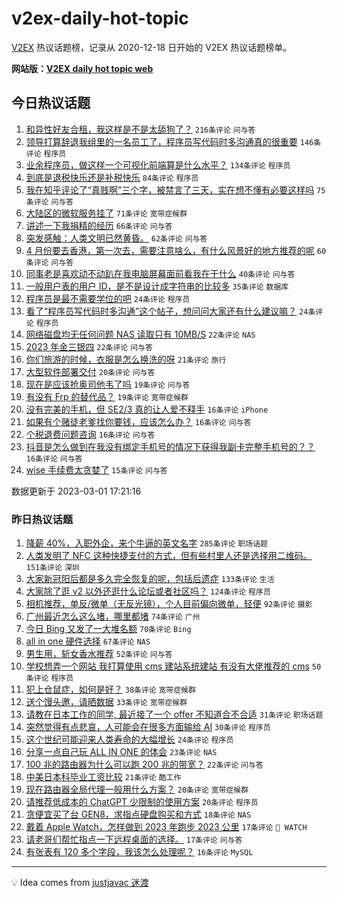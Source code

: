 # v2ex-daily-hot-topic

[V2EX](https://www.v2ex.com/) 热议话题榜，记录从 2020-12-18 日开始的 V2EX 热议话题榜单。

**网站版：[V2EX daily hot topic web](https://boojack.github.io/v2ex-daily-hot-topic-web/)**

## 今日热议话题

<!-- TODAY BEGIN -->

1. [和异性好友合租，我这样是不是太舔狗了？](https://www.v2ex.com/t/920116) `216条评论` `问与答`
1. [领导打算辞退我组里的一名员工了，程序员写代码时多沟通真的很重要](https://www.v2ex.com/t/920072) `146条评论` `程序员`
1. [业余程序员，做这样一个可视化前端算是什么水平？](https://www.v2ex.com/t/920089) `134条评论` `程序员`
1. [到底是退税快乐还是补税快乐](https://www.v2ex.com/t/920067) `84条评论` `程序员`
1. [我在知乎评论了“真贱啊”三个字，被禁言了三天，实在想不懂有必要这样吗](https://www.v2ex.com/t/920128) `75条评论` `问与答`
1. [大陆区的微软服务挂了](https://www.v2ex.com/t/920153) `71条评论` `宽带症候群`
1. [讲述一下我捐精的经历](https://www.v2ex.com/t/920174) `66条评论` `问与答`
1. [突发感触：人类文明已然黄昏。](https://www.v2ex.com/t/920114) `62条评论` `问与答`
1. [4 月份要去香港，第一次去，需要注意啥么，有什么风景好的地方推荐的呢](https://www.v2ex.com/t/920148) `60条评论` `问与答`
1. [同事老是喜欢动不动趴在我电脑屏幕面前看我在干什么](https://www.v2ex.com/t/920201) `40条评论` `问与答`
1. [一般用户表的用户 ID，是不是设计成字符串的比较多](https://www.v2ex.com/t/920125) `35条评论` `数据库`
1. [程序员是最不需要学位的吧](https://www.v2ex.com/t/920179) `24条评论` `程序员`
1. [看了“程序员写代码时多沟通”这个帖子，想问问大家还有什么建议嘛？](https://www.v2ex.com/t/920115) `24条评论` `程序员`
1. [网络磁盘均无任何问题 NAS 读取只有 10MB/S](https://www.v2ex.com/t/920286) `22条评论` `NAS`
1. [2023 年金三银四](https://www.v2ex.com/t/920127) `22条评论` `问与答`
1. [你们旅游的时候，衣服是怎么换洗的呀](https://www.v2ex.com/t/920131) `21条评论` `旅行`
1. [大型软件部署交付](https://www.v2ex.com/t/920110) `20条评论` `问与答`
1. [现在是应该抢奥司他韦了吗](https://www.v2ex.com/t/920087) `19条评论` `问与答`
1. [有没有 Frp 的替代品？](https://www.v2ex.com/t/920025) `19条评论` `宽带症候群`
1. [没有完美的手机，但 SE2/3 真的让人爱不释手](https://www.v2ex.com/t/920168) `16条评论` `iPhone`
1. [如果有个赌徒老爹找你要钱，应该怎么办？](https://www.v2ex.com/t/920152) `16条评论` `问与答`
1. [个税退费问题咨询](https://www.v2ex.com/t/920071) `16条评论` `问与答`
1. [抖音是怎么做到在我没有绑定手机号的情况下获得我副卡完整手机号的？？](https://www.v2ex.com/t/920065) `16条评论` `问与答`
1. [wise 手续费太贪婪了](https://www.v2ex.com/t/920277) `15条评论` `问与答`

数据更新于 2023-03-01 17:21:16

<!-- TODAY END -->

### 昨日热议话题

<!-- YESTERDAY BEGIN -->

1. [降薪 40%，入职外企，来个牛逼的英文名字](https://www.v2ex.com/t/919735) `285条评论` `职场话题`
1. [人类发明了 NFC 这种快捷支付的方式，但有些村里人还是选择用二维码。](https://www.v2ex.com/t/919692) `151条评论` `深圳`
1. [大家新冠阳后都是多久完全恢复的呢，包括后遗症](https://www.v2ex.com/t/919730) `133条评论` `生活`
1. [大家除了逛 v2 以外还逛什么论坛或者社区吗？](https://www.v2ex.com/t/919822) `124条评论` `程序员`
1. [相机推荐，单反/微单（无反光镜），个人目前偏向微单，轻便](https://www.v2ex.com/t/919718) `92条评论` `摄影`
1. [广州最近怎么这么堵，哪里都堵](https://www.v2ex.com/t/919706) `74条评论` `广州`
1. [今日 Bing 又发了一大堆名额](https://www.v2ex.com/t/919767) `70条评论` `Bing`
1. [all in one 硬件选择](https://www.v2ex.com/t/919693) `67条评论` `NAS`
1. [男生用，斩女香水推荐](https://www.v2ex.com/t/919717) `52条评论` `问与答`
1. [学校想弄一个网站 我打算使用 cms 建站系统建站 有没有大佬推荐的 cms](https://www.v2ex.com/t/919707) `50条评论` `程序员`
1. [犯上仓鼠症，如何是好？](https://www.v2ex.com/t/919864) `38条评论` `宽带症候群`
1. [送个馒头邀，请晒数据](https://www.v2ex.com/t/919736) `33条评论` `宽带症候群`
1. [请教在日本工作的同学, 最近接了一个 offer 不知道合不合适](https://www.v2ex.com/t/919888) `31条评论` `职场话题`
1. [突然觉得有点悲哀，人可能会在很多方面输给 AI](https://www.v2ex.com/t/920004) `30条评论` `程序员`
1. [这个世纪可能迎来人类寿命的大幅增长](https://www.v2ex.com/t/919858) `24条评论` `程序员`
1. [分享一点自己玩 ALL IN ONE 的体会](https://www.v2ex.com/t/919753) `23条评论` `NAS`
1. [100 兆的路由器为什么可以跑 200 兆的带宽？](https://www.v2ex.com/t/919885) `22条评论` `问与答`
1. [中美日本科毕业工资比较](https://www.v2ex.com/t/919797) `21条评论` `酷工作`
1. [现在路由器全局代理一般用什么方案？](https://www.v2ex.com/t/919709) `20条评论` `宽带症候群`
1. [请推荐低成本的 ChatGPT 少限制的使用方案](https://www.v2ex.com/t/919703) `20条评论` `程序员`
1. [贪便宜买了台 GEN8，求指点硬盘购买和方式](https://www.v2ex.com/t/919875) `18条评论` `NAS`
1. [戴着 Apple Watch，怎样做到 2023 年跑步 2023 公里](https://www.v2ex.com/t/919780) `17条评论` ` WATCH`
1. [请老哥们帮忙指点一下远程桌面的选择。](https://www.v2ex.com/t/919762) `17条评论` `问与答`
1. [有张表有 120 多个字段，我该怎么处理呢？](https://www.v2ex.com/t/919831) `16条评论` `MySQL`

<!-- YESTERDAY END -->

---

💡 Idea comes from [justjavac 迷渡](https://github.com/justjavac/)
